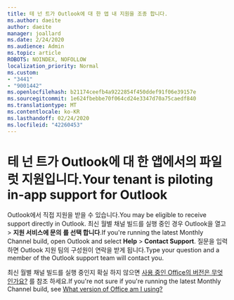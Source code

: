 ```yaml
---
title: 테 넌 트가 Outlook에 대 한 앱 내 지원을 조종 합니다.
ms.author: daeite
author: daeite
manager: joallard
ms.date: 2/24/2020
ms.audience: Admin
ms.topic: article
ROBOTS: NOINDEX, NOFOLLOW
localization_priority: Normal
ms.custom:
- "3441"
- "9001442"
ms.openlocfilehash: b21174ceefb4a9222854f450ddef91f06e39157e
ms.sourcegitcommit: 1e624fbebbe70f064cd24e3347d70a75caedf840
ms.translationtype: MT
ms.contentlocale: ko-KR
ms.lasthandoff: 02/24/2020
ms.locfileid: "42260453"
---
```

# <a name="your-tenant-is-piloting-in-app-support-for-outlook"></a><span data-ttu-id="5c916-102">테 넌 트가 Outlook에 대 한 앱에서의 파일럿 지원입니다.</span><span class="sxs-lookup"><span data-stu-id="5c916-102">Your tenant is piloting in-app support for Outlook</span></span>

<span data-ttu-id="5c916-103">Outlook에서 직접 지원을 받을 수 있습니다.</span><span class="sxs-lookup"><span data-stu-id="5c916-103">You may be eligible to receive support directly in Outlook.</span></span> <span data-ttu-id="5c916-104">최신 월별 채널 빌드를 실행 중인 경우 Outlook을 열고 > **지원 서비스에 문의** **를 선택 합니다**.</span><span class="sxs-lookup"><span data-stu-id="5c916-104">If you're running the latest Monthly Channel build, open Outlook and select **Help** > **Contact Support**.</span></span> <span data-ttu-id="5c916-105">질문을 입력 하면 Outlook 지원 팀의 구성원이 연락을 받게 됩니다.</span><span class="sxs-lookup"><span data-stu-id="5c916-105">Type your question and a member of the Outlook support team will contact you.</span></span>

<span data-ttu-id="5c916-106">최신 월별 채널 빌드를 실행 중인지 확실 하지 않으면 [사용 중인 Office의 버전은 무엇 인가요?](https://support.office.com/article/932788B8-A3CE-44BF-BB09-E334518B8B19) 를 참조 하세요.</span><span class="sxs-lookup"><span data-stu-id="5c916-106">If you're not sure if you're running the latest Monthly Channel build, see [What version of Office am I using?](https://support.office.com/article/932788B8-A3CE-44BF-BB09-E334518B8B19)</span></span>